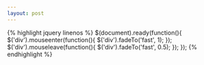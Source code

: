 ```yaml
---
layout: post
---
```


{% highlight jquery linenos %}
$(document).ready(function(){
  $('div').mouseenter(function(){
    $('div').fadeTo('fast', 1);
  });
  $('div').mouseleave(function(){
    $('div').fadeTo('fast', 0.5);
  });
});
{% endhighlight %}

<!--more-->

